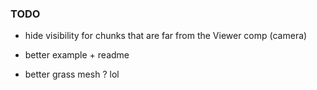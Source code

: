 
### TODO 
 
  - hide visibility for chunks that are far from the   Viewer comp (camera)

 - better example + readme  

 - better grass mesh ? lol 